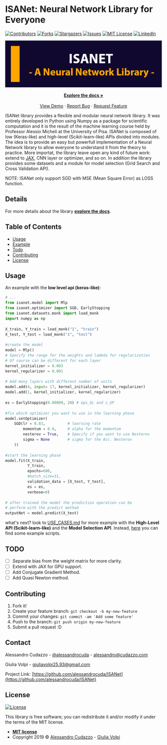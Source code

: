 # ISANet: Neural Network Library for Everyone
[![Contributors][contributors-shield]][contributors-url]
[![Forks][forks-shield]][forks-url]
[![Stargazers][stars-shield]][stars-url]
[![Issues][issues-shield]][issues-url]
[![MIT License][license-shield]][license-url]
[![LinkedIn][linkedin-shield]][linkedin-url]

<!-- PROJECT LOGO -->
<p align="center">
  <a href="https://github.com/alessandrocuda/ISANet">
    <img src="logo/Logo.png" alt="Logo" width=auto height=auto>
  </a>

  <p align="center">
    <a href="https://alessandrocudazzo.it/ISANet"><strong>Explore the docs »</strong></a>
    <br />
    <br />
    <a href="https://github.com/alessandrocuda/ISANet">View Demo</a>
    ·
    <a href="https://github.com/alessandrocuda/ISANet/issues">Report Bug</a>
    ·
    <a href="https://github.com/alessandrocuda/ISANet/issues">Request Feature</a>
  </p>
</p>



ISANet library provides a flexible and modular neural network library. It was entirely developed in Python using Numpy as a package for scientific computation and it is the result of the machine learning course held by Professor Alessio Micheli at the University of Pisa. ISANet is composed of low (Keras-like) and high-level (Scikit-learn-like) APIs divided into modules. The idea is to provide an easy but powerfull implementation of a Neural Network library to allow everyone to understand it from the theory to practice. More importat, the library leave open any kind of future work: extend to [JAX](https://github.com/google/jax), CNN layer or optimizer, and so on. In addition the library provides some datasets and a module for model selection (Grid Search and Cross Validation API).

NOTE: ISANet only support SGD with MSE (Mean Square Error) as LOSS function.

## Details
For more details about the library <a href="https://alessandrocudazzo.it/ISANet"><strong>explore the docs</strong></a>.

## Table of Contents 
- [Usage](#usage)
- [Example](#example)
- [Todo](#todo)
- [Contributing](#contributing)
- [License](#license)

## Usage

An example with the **low level api (keras-like)**:

```python
# ...
from isanet.model import Mlp
from isanet.optimizer import SGD, EarlyStopping
from isanet.datasets.monk import load_monk
import numpy as np

X_train, Y_train = load_monk("1", "train")
X_test, Y_test = load_monk("1", "test")

#create the model
model = Mlp()
# Specify the range for the weights and lambda for regularization
# Of course can be different for each layer
kernel_initializer = 0.003 
kernel_regularizer = 0.001

# Add many layers with different number of units
model.add(4, input= 17, kernel_initializer, kernel_regularizer)
model.add(1, kernel_initializer, kernel_regularizer)

es = EarlyStopping(0.00009, 20) # eps_GL and s_UP

#fix which optimizer you want to use in the learning phase
model.setOptimizer(
    SGD(lr = 0.83,          # learning rate
        momentum = 0.9,     # alpha for the momentum
        nesterov = True,    # Specify if you want to use Nesterov
        sigma = None        # sigma for the Acc. Nesterov
    ))

#start the learning phase
model.fit(X_train,
          Y_train, 
          epochs=600, 
          #batch_size=31,
          validation_data = [X_test, Y_test],
          es = es,
          verbose=0) 
            
# after trained the model the prediction operation can be
# perform with the predict method
outputNet = model.predict(X_test)
```

what's next? look to [USE_CASES.md](https://github.com/alessandrocuda/ISANet/blob/master/examples/USE_CASES.md) for more example with the **High-Level API (Scikit-learn-like)** and the **Model Selection API**. Instead, [here](https://github.com/alessandrocuda/ISANet/blob/master/examples/README.md) you can find some example scripts.


## TODO
- [ ] Separate bias from the weight matrix for more clarity.
- [ ] Extend with JAX for GPU support.
- [ ] Add Conjugate Gradient Method.
- [ ] Add Quasi Newton method. 

## Contributing
 
1. Fork it!
2. Create your feature branch: `git checkout -b my-new-feature`
3. Commit your changes: `git commit -am 'Add some feature'`
4. Push to the branch: `git push origin my-new-feature`
5. Submit a pull request :D

<!-- CONTACT -->
## Contact

Alessandro Cudazzo - [@alessandrocuda](https://twitter.com/alessandrocuda) - alessandro@cudazzo.com

Giulia Volpi - giuliavolpi25.93@gmail.com

Project Link: [https://github.com/alessandrocuda/ISANet](https://github.com/alessandrocuda/ISANet)


<!-- LICENSE -->
## License
[![License](http://img.shields.io/:license-mit-blue.svg?style=flat-square)](http://badges.mit-license.org)

This library is free software; you can redistribute it and/or modify it under
the terms of the MIT license.

- **[MIT license](LICENSE)**
- Copyright 2019 ©  <a href="https://alessandrocudazzo.it" target="_blank">Alessandro Cudazzo</a> - <a href="mailto:giuliavolpi25.93@gmail.com">Giulia Volpi</a>




<!-- MARKDOWN LINKS & IMAGES -->
<!-- https://www.markdownguide.org/basic-syntax/#reference-style-links -->
[contributors-shield]: https://img.shields.io/github/contributors/alessandrocuda/ISANet.svg?style=flat-square
[contributors-url]: https://github.com/alessandrocuda/ISANet/graphs/contributors
[forks-shield]: https://img.shields.io/github/forks/alessandrocuda/ISANet.svg?style=flat-square
[forks-url]: https://github.com/alessandrocuda/ISANet/network/members
[stars-shield]: https://img.shields.io/github/stars/alessandrocuda/ISANet.svg?style=flat-square
[stars-url]: https://github.com/alessandrocuda/ISANet/stargazers
[issues-shield]: https://img.shields.io/github/issues/alessandrocuda/ISANet.svg?style=flat-square
[issues-url]: https://github.com/alessandrocuda/ISANet/issues
[license-shield]: https://img.shields.io/github/license/alessandrocuda/ISANet.svg?style=flat-square
[license-url]: https://github.com/alessandrocuda/ISANet/blob/master/LICENSE
[linkedin-shield]: https://img.shields.io/badge/-LinkedIn-black.svg?style=flat-square&logo=linkedin&colorB=555
[linkedin-url]: https://www.linkedin.com/in/alessandro-cudazzo-0207b1137/
